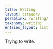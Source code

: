 ```yaml
---
title: Writing
layout: category
permalink: /writing/
taxonomy: writing
entries_layout: list
---
```

Trying to write.
